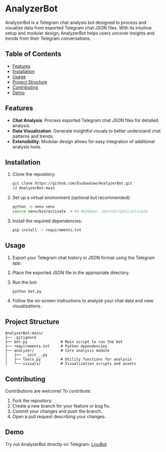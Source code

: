 # AnalyzerBot

AnalyzerBot is a Telegram chat analysis bot designed to process and visualize data from exported Telegram chat JSON files. With its intuitive setup and modular design, AnalyzerBot helps users uncover insights and trends from their Telegram conversations.

## Table of Contents

- [Features](#features)
- [Installation](#installation)
- [Usage](#usage)
- [Project Structure](#project-structure)
- [Contributing](#contributing)
- [Demo](#demo)

## Features

- **Chat Analysis**: Process exported Telegram chat JSON files for detailed analysis.
- **Data Visualization**: Generate insightful visuals to better understand chat patterns and trends.
- **Extensibility**: Modular design allows for easy integration of additional analysis tools.

## Installation

1. Clone the repository:

   ```bash
   git clone https://github.com/Esubaalew/AnalyzerBot.git
   cd AnalyzerBot-main
   ```

2. Set up a virtual environment (optional but recommended):

   ```bash
   python -m venv venv
   source venv/bin/activate  # On Windows: venv\Scripts\activate
   ```

3. Install the required dependencies:

   ```bash
   pip install -r requirements.txt
   ```

## Usage

1. Export your Telegram chat history in JSON format using the Telegram app.
2. Place the exported JSON file in the appropriate directory.
3. Run the bot:

   ```bash
   python bot.py
   ```

4. Follow the on-screen instructions to analyze your chat data and view visualizations.

## Project Structure

```
AnalyzerBot-main/
├── .gitignore
├── bot.py               # Main script to run the bot
├── requirements.txt     # Python dependencies
├── analyzer/            # Core analysis module
│   ├── __init__.py
│   ├── tools.py         # Utility functions for analysis
│   └── visuals/         # Visualization scripts and assets
```

## Contributing

Contributions are welcome! To contribute:

1. Fork the repository.
2. Create a new branch for your feature or bug fix.
3. Commit your changes and push the branch.
4. Open a pull request describing your changes.


## Demo

Try out AnalyzerBot directly on Telegram: [LiyuBot](https://t.me/liyurobot)
